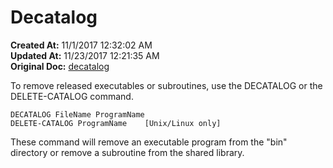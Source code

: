 # Decatalog

**Created At:** 11/1/2017 12:32:02 AM  
**Updated At:** 11/23/2017 12:21:35 AM  
**Original Doc:** [decatalog](https://docs.jbase.com/49435-compilation/decatalog)  


To remove released executables or subroutines, use the DECATALOG or the DELETE-CATALOG command.

```
DECATALOG FileName ProgramName
DELETE-CATALOG ProgramName    [Unix/Linux only]
```

These command will remove an executable program from the "bin" directory or remove a subroutine from the shared library.
